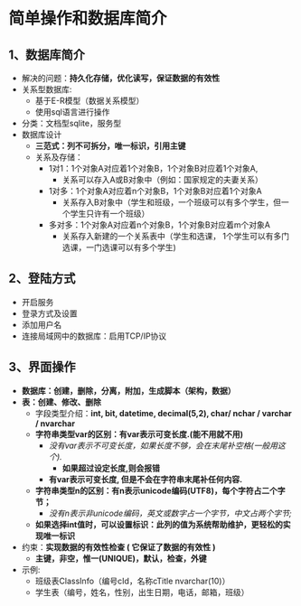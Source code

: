 # 简单操作和数据库简介

## 1、**数据库简介** 

* 解决的问题：**持久化存储，优化读写，保证数据的有效性**
* 关系型数据库:
  * 基于E-R模型（数据关系模型）
  * 使用sql语言进行操作
* 分类：文档型sqlite，服务型
* 数据库设计
  * **三范式：列不可拆分，唯一标识，引用主键**
  * 关系及存储：
    * 1对1：1个对象A对应着1个对象B，1个对象B对应着1个对象A,
      * 关系可以存入A或B对象中（例如：国家规定的夫妻关系）
    * 1对多：1个对象A对应着n个对象B，1个对象B对应着1个对象A
      * 关系存入B对象中（学生和班级，一个班级可以有多个学生，但一个学生只许有一个班级）
    * 多对多：1个对象A对应着n个对象B，1个对象B对应着m个对象A
      * 关系存入新建的一个关系表中（学生和选课， 1个学生可以有多门选课，一门选课可以有多个学生\)

## 2、登陆方式

* 开启服务
* 登录方式及设置
* 添加用户名
* 连接局域网中的数据库：启用TCP/IP协议

## 3、界面操作

* **数据库：创建，删除，分离，附加，生成脚本（架构，数据）**
* **表：创建、修改、删除**
  * 字段类型介绍：**int, bit, datetime, decimal\(5,2\), char/ nchar / varchar / nvarchar**
  * **字符串类型var的区别：有var表示可变长度.\(能不用就不用\)**
    * _没有var表示不可变长度，如果长度不够，会在末尾补空格\(一般用这个\)._
      * **如果超过设定长度,则会报错**
    * **有var表示可变长度, 但是不会在字符串末尾补任何内容.**
  * **字符串类型n的区别：有n表示unicode编码\(UTF8\)，每个字符占二个字节；**
    * _没有n表示非unicode编码，英文或数字占一个字节，中文占两个字节;_
  * **如果选择int值时，可以设置标识：此列的值为系统帮助维护，更轻松的实现唯一标识**
* 约束：**实现数据的有效性检查 \( 它保证了数据的有效性 \)**
  * **主键，非空，惟一\(UNIQUE\)，默认，检查，外键**
* 示例:
  * 班级表ClassInfo（编号cId，名称cTitle nvarchar\(10\)）
  * 学生表（编号，姓名，性别，出生日期，电话，邮箱，班级）

















